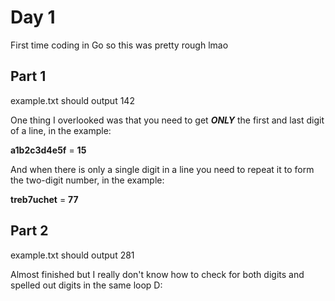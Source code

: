 # Day 1

First time coding in Go so this was pretty rough lmao

## Part 1

example.txt should output 142

One thing I overlooked was that you need to get ***ONLY*** the first and last digit of a line, in the example:

**a1b2c3d4e5f** = **15**

And when there is only a single digit in a line you need to repeat it to form the two-digit number, in the example:

**treb7uchet** = **77**

## Part 2

example.txt should output 281

Almost finished but I really don't know how to check for both digits and spelled out digits in the same loop D: